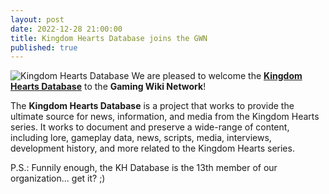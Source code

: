```yaml
---
layout: post
date: 2022-12-28 21:00:00
title: Kingdom Hearts Database joins the GWN
published: true
---
```

![Kingdom Hearts Database]({{site.baseurl}}/images/khdatabase.jpg)
We are pleased to welcome the [**Kingdom Hearts Database**](https://www.khdatabase.com/) to the **Gaming Wiki Network**!

The **Kingdom Hearts Database** is a project that works to provide the ultimate source for news, information, and media from the Kingdom Hearts series. It works to document and preserve a wide-range of content, including lore, gameplay data, news, scripts, media, interviews, development history, and more related to the Kingdom Hearts series.

P.S.: Funnily enough, the KH Database is the 13th member of our organization... get it? ;)
